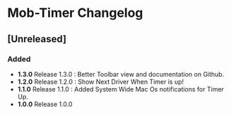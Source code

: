 <!-- Keep a Changelog guide -> https://keepachangelog.com -->

# Mob-Timer Changelog

## [Unreleased]
### Added
- <strong>1.3.0</strong> Release 1.3.0 : Better Toolbar view and documentation on Github.
- <strong>1.2.0</strong> Release 1.2.0 : Show Next Driver When Timer is up!
- <strong>1.1.0</strong> Release 1.1.0 : Added System Wide Mac Os notifications for Timer Up.
- <strong>1.0.0</strong> Release 1.0.0
